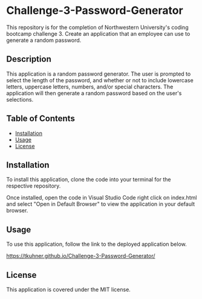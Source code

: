 # Challenge-3-Password-Generator
This repository is for the completion of Northwestern University's coding bootcamp challenge 3. Create an application that an employee can use to generate a random password.

## Description
This application is a random password generator. The user is prompted to select the length of the password, and whether or not to include lowercase letters, uppercase letters, numbers, and/or special characters. The application will then generate a random password based on the user's selections.


## Table of Contents
* [Installation](#installation)
* [Usage](#usage)
* [License](#license)


## Installation
To install this application, clone the code into your terminal for the respective repository. 

Once installed, open the code in Visual Studio Code right click on index.html and select "Open in Default Browser" to view the application in your default browser.

## Usage
To use this application, follow the link to the deployed application below.

https://tkuhner.github.io/Challenge-3-Password-Generator/


## License
This application is covered under the MIT license.